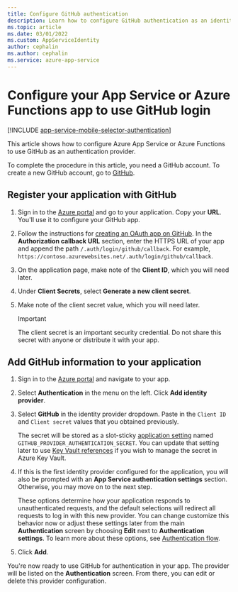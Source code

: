 ```yaml
---
title: Configure GitHub authentication
description: Learn how to configure GitHub authentication as an identity provider for your App Service or Azure Functions app.
ms.topic: article
ms.date: 03/01/2022
ms.custom: AppServiceIdentity
author: cephalin
ms.author: cephalin
ms.service: azure-app-service
---
```


# Configure your App Service or Azure Functions app to use GitHub login

[!INCLUDE [app-service-mobile-selector-authentication](../../includes/app-service-mobile-selector-authentication.md)]

This article shows how to configure Azure App Service or Azure Functions to use GitHub as an authentication provider.

To complete the procedure in this article, you need a GitHub account. To create a new GitHub account, go to [GitHub].

## <a name="register"> </a>Register your application with GitHub

1. Sign in to the [Azure portal] and go to your application. Copy your **URL**. You'll use it to configure your GitHub app.
1. Follow the instructions for [creating an OAuth app on GitHub](https://docs.github.com/developers/apps/building-oauth-apps/creating-an-oauth-app). In the **Authorization callback URL** section, enter the HTTPS URL of your app and append the path `/.auth/login/github/callback`. For example, `https://contoso.azurewebsites.net/.auth/login/github/callback`.
1. On the application page, make note of the **Client ID**, which you will need later.
1. Under **Client Secrets**, select **Generate a new client secret**.
1. Make note of the client secret value, which you will need later.

   > [!IMPORTANT]
   > The client secret is an important security credential. Do not share this secret with anyone or distribute it with your app.

## <a name="secrets"> </a>Add GitHub information to your application

1. Sign in to the [Azure portal] and navigate to your app.
1. Select **Authentication** in the menu on the left. Click **Add identity provider**.
1. Select **GitHub** in the identity provider dropdown. Paste in the `Client ID` and `Client secret` values that you obtained previously.

    The secret will be stored as a slot-sticky [application setting](./configure-common.md#configure-app-settings) named `GITHUB_PROVIDER_AUTHENTICATION_SECRET`. You can update that setting later to use [Key Vault references](./app-service-key-vault-references.md) if you wish to manage the secret in Azure Key Vault.

1. If this is the first identity provider configured for the application, you will also be prompted with an **App Service authentication settings** section. Otherwise, you may move on to the next step.
    
    These options determine how your application responds to unauthenticated requests, and the default selections will redirect all requests to log in with this new provider. You can change customize this behavior now or adjust these settings later from the main **Authentication** screen by choosing **Edit** next to **Authentication settings**. To learn more about these options, see [Authentication flow](overview-authentication-authorization.md#authentication-flow).

1. Click **Add**.

You're now ready to use GitHub for authentication in your app. The provider will be listed on the **Authentication** screen. From there, you can edit or delete this provider configuration.

<!-- URLs. -->

[GitHub]:https://github.com/
[Azure portal]: https://portal.azure.com/
